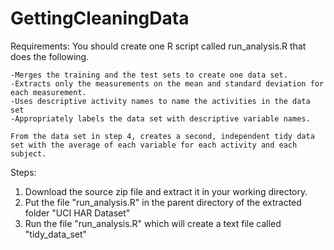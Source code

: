 # GettingCleaningData
Requirements:
You should create one R script called run_analysis.R that does the following. 

    -Merges the training and the test sets to create one data set.
    -Extracts only the measurements on the mean and standard deviation for each measurement. 
    -Uses descriptive activity names to name the activities in the data set
    -Appropriately labels the data set with descriptive variable names. 

    From the data set in step 4, creates a second, independent tidy data set with the average of each variable for each activity and each subject.

Steps:
1) Download the source zip file and extract it in your working directory.
2) Put the file "run_analysis.R" in the parent directory of the extracted folder "UCI HAR Dataset"
3) Run the file "run_analysis.R" which will create a text file called "tidy_data_set" 
